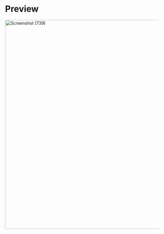 # Preview

<a data-flickr-embed="true" href="https://www.flickr.com/photos/197661703@N05/53074977018/in/dateposted-public/" title="Screenshot (739)"><img src="https://live.staticflickr.com/65535/53074977018_6256e41208_o.png" width="875" height="686" alt="Screenshot (739)"/></a>
